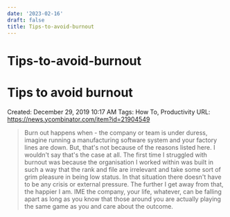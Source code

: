 ```yaml
---
date: '2023-02-16'
draft: false
title: Tips-to-avoid-burnout
---
```


# Tips-to-avoid-burnout

# Tips to avoid burnout
Created: December 29, 2019 10:17 AM
Tags: How To, Productivity
URL: https://news.ycombinator.com/item?id=21904549
> Burn out happens when - the company or team is under duress, imagine running a manufacturing software system and your factory lines are down.
But, that's not because of the reasons listed here.
I wouldn't say that's the case at all.
The first time I struggled with burnout was because the organisation I worked within was built in such a way that the rank and file are irrelevant and take some sort of grim pleasure in being low status.
In that situation there doesn't have to be any crisis or external pressure.
The further I get away from that, the happier I am.
IME the company, your life, whatever, can be falling apart as long as you know that those around you are actually playing the same game as you and care about the outcome.
